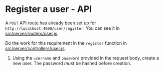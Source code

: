 # Register a user - API

A `POST` API route has already been set up for `http://localhost:4000/user/register`. You can see it in [src/server/routers/user.js](../src/server/routers/user.js).

Do the work for this requirement in the `register` function in [src/server/controllers/user.js](../src/server/controllers/user.js).

1. Using the `username` and `password` provided in the request body, create a new user. The password _must_ be hashed before creation.
